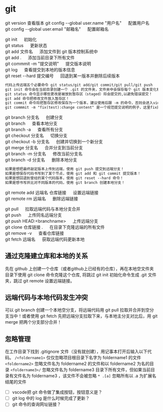 # git

git version  查看版本
git config --global user.name "用户名" &emsp; 配置用户名  
git config --global user.email "邮箱名" &emsp; 配置邮箱名  

git init &emsp; 初始化  
git status &emsp; 更新状态  
git add 文件名 &emsp; 添加文件到 git 版本控制系统中  
git add .  &emsp; 添加当前目录下所有文件  
git commmit -m "提交说明" &emsp; 提交版本说明  
git log  &emsp; 查看提交到本地的版本信息  
git reset --hard 提交编号 &emsp; 回退到某一版本并删除后续版本  

``` markdown
代码上传远端五个必要命令 git status/git add/git commit/git pull/git push 
git init 命令会在当前目录创建一个 .git 的文件夹，文件夹中会保存每个 git 版本变化和记录！   
git status 命令显示哪些更改是被放到暂存区（staged）将会提交的,以避免错误提交！  
git add 命令把修改文件放入暂存区！
git commit 命令将把暂存区修改保存为一个版本，建议使用后跟 -m 的命令，否则会进入vim编译器    
git commmit -m "fix(test):change content" 是一个规范提交说明的例子，这里fix是修改，括号里test是文件名，冒号后面跟修改内容。 
```

git branch 分支名 &emsp; 创建分支  
git branch &emsp; 查看本地分支  
git branch -a &emsp; 查看所有分支  
git checkout 分支名 &emsp; 切换分支  
git checkout -b 分支名 &emsp; 创建并切换到一个新分支  
git merge 分支名 &emsp; 合并分支到当前分支  
git branch -m 分支名 &emsp;  修改当前分支名  
git branch -d 分支名 &emsp;  删除本地分支  

``` markdown
如果是想把最终敲定版本上传到远端，使用 git push 提交到远端分支！  
如果是想保存代码书写到了某个节点，使用 git add 和 git commit 提交版本！  
如果是想回退到曾经的某个代码版本，使用 git reset --hard 命令！  
如果是想书写并比对不同版本的代码，使用 git branch 创建本地分支！  
```

git remote add 远端名 仓库链接 &emsp;  设置远端链接  
git remote rm 远端名 &emsp; 删除远端链接  

git pull &emsp; 拉取远端代码与本地分支合并  
git push &emsp; 上传同名远端分支  
git push HEAD:\<branchname> &emsp; 上传远端分支  
git clone 仓库链接 . &emsp; 在目录下克隆远端的所有文件  
git remove -v &emsp; 查看仓库链接  
git fetch 远端名 &emsp; 获取远端代码更新本地  

## 通过克隆建立库和本地的关系  

先在 github 上创建一个仓库（或者github上已经有的仓库），再在本地空文件夹目录下使用 git clone 命令克隆这个仓库, 将跳过 git init 初始化命令生成 .git 文件夹，跳过 git remote 设置远端链接。  

## 远端代码与本地代码发生冲突  

可以 git branch 创建一个本地空分支，将远端代码用 git pull 拉取并合并到空分支当中！或者使用 git fetch 先把远端分支拉取下来，与本地主分支对比后，用 git merge 把两个分支部分合并！  

## 忽略管理  

在工作目录下找到 .gitignore 文件（没有就创建），用记事本打开后输入以下代码。
`/<foldername1>` 仅仅忽略项目根目录下名字为 foldername1 的文件
`<foldername2>` 忽略文件名为 foldername2 的文件和以 foldername2 为名的目录
`<foldername3>/` 忽略文件名为 foldername3 目录下所有文件，但如果当前目录有文件名为 foldername3 ，该文件不会被忽略
`* .[a]` 忽略所有以 .a 为扩展名结尾的文件

- [ ] vscode把 git 命令做了集成按钮，按钮意义是？
- [ ] git log 中的 log 是什么时候完成了更新？
- [ ] git 命令的查询网址链接？
